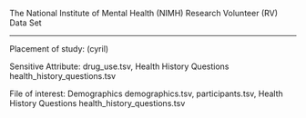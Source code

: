The National Institute of Mental Health (NIMH) Research Volunteer (RV) Data Set
____________________________________________

Placement of study: (cyril)

Sensitive Attribute: drug_use.tsv, Health History Questions health_history_questions.tsv

File of interest: Demographics demographics.tsv, participants.tsv, Health History Questions health_history_questions.tsv

